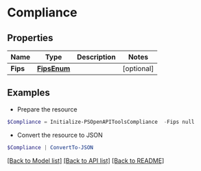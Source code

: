 # Compliance
## Properties

Name | Type | Description | Notes
------------ | ------------- | ------------- | -------------
**Fips** | [**FipsEnum**](FipsEnum.md) |  | [optional] 

## Examples

- Prepare the resource
```powershell
$Compliance = Initialize-PSOpenAPIToolsCompliance  -Fips null
```

- Convert the resource to JSON
```powershell
$Compliance | ConvertTo-JSON
```

[[Back to Model list]](../README.md#documentation-for-models) [[Back to API list]](../README.md#documentation-for-api-endpoints) [[Back to README]](../README.md)

